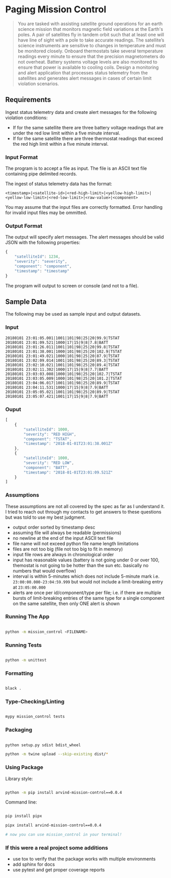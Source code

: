# Paging Mission Control

> You are tasked with assisting satellite ground operations for an earth science mission that monitors magnetic field variations at the Earth's poles. A pair of satellites fly in tandem orbit such that at least one will have line of sight with a pole to take accurate readings. The satellite’s science instruments are sensitive to changes in temperature and must be monitored closely. Onboard thermostats take several temperature readings every minute to ensure that the precision magnetometers do not overheat. Battery systems voltage levels are also monitored to ensure that power is available to cooling coils. Design a monitoring and alert application that processes status telemetry from the satellites and generates alert messages in cases of certain limit violation scenarios.

## Requirements

Ingest status telemetry data and create alert messages for the following violation conditions:

- If for the same satellite there are three battery voltage readings that are under the red low limit within a five minute interval.
- If for the same satellite there are three thermostat readings that exceed the red high limit within a five minute interval.

### Input Format

The program is to accept a file as input. The file is an ASCII text file containing pipe delimited records.

The ingest of status telemetry data has the format:

```plaintext
<timestamp>|<satellite-id>|<red-high-limit>|<yellow-high-limit>|<yellow-low-limit>|<red-low-limit>|<raw-value>|<component>
```

You may assume that the input files are correctly formatted. Error handling for invalid input files may be ommitted.

### Output Format

The output will specify alert messages.  The alert messages should be valid JSON with the following properties:

```javascript
{
    "satelliteId": 1234,
    "severity": "severity",
    "component": "component",
    "timestamp": "timestamp"
}
```

The program will output to screen or console (and not to a file).

## Sample Data

The following may be used as sample input and output datasets.

### Input

```plaintext
20180101 23:01:05.001|1001|101|98|25|20|99.9|TSTAT
20180101 23:01:09.521|1000|17|15|9|8|7.8|BATT
20180101 23:01:26.011|1001|101|98|25|20|99.8|TSTAT
20180101 23:01:38.001|1000|101|98|25|20|102.9|TSTAT
20180101 23:01:49.021|1000|101|98|25|20|87.9|TSTAT
20180101 23:02:09.014|1001|101|98|25|20|89.3|TSTAT
20180101 23:02:10.021|1001|101|98|25|20|89.4|TSTAT
20180101 23:02:11.302|1000|17|15|9|8|7.7|BATT
20180101 23:03:03.008|1000|101|98|25|20|102.7|TSTAT
20180101 23:03:05.009|1000|101|98|25|20|101.2|TSTAT
20180101 23:04:06.017|1001|101|98|25|20|89.9|TSTAT
20180101 23:04:11.531|1000|17|15|9|8|7.9|BATT
20180101 23:05:05.021|1001|101|98|25|20|89.9|TSTAT
20180101 23:05:07.421|1001|17|15|9|8|7.9|BATT
```

### Ouput

```javascript
[
    {
        "satelliteId": 1000,
        "severity": "RED HIGH",
        "component": "TSTAT",
        "timestamp": "2018-01-01T23:01:38.001Z"
    },
    {
        "satelliteId": 1000,
        "severity": "RED LOW",
        "component": "BATT",
        "timestamp": "2018-01-01T23:01:09.521Z"
    }
]
```

### Assumptions

These assumptions are not all covered by the spec as far as I understand it. I tried to reach out through my contacts to get answers to these questions but was told to use my best judgment.

- output order sorted by timestamp desc
- assuming file will always be readable (permissions)
- no newline at the end of the input ASCII text file
- file name will not exceed python file name length limitations
- files are not too big (file not too big to fit in memory)
- input file rows are always in chronological order
- input has reasonable values (battery is not going under 0 or over 100, themostat is not going to be hotter than the sun etc. basically no numbers that would overflow)
- interval is within 5-minutes which does not include 5-minute mark i.e. `23:00:00.000-23:04:59.999` but would not include a limit-breaking entry at `23:05:00.000`
- alerts are once per id/component/type per file; i.e. if there are multiple bursts of limit-breaking entries of the same type for a single component on the same satellite, then only ONE alert is shown

### Running The App

```bash

python -m mission_control <FILENAME>

```

### Running Tests

```bash

python -m unittest

```

### Formatting

```bash

black .

```

### Type-Checking/Linting

```bash

mypy mission_control tests

```

### Packaging

```bash

python setup.py sdist bdist_wheel

python -m twine upload --skip-existing dist/*

```

### Using Package

Library style:

```bash

python -m pip install arvind-mission-control==0.0.4

```

Command line:

```bash

pip install pipx

pipx install arvind-mission-control==0.0.4

# now you can use mission_control in your terminal!

```

### If this were a real project some additions

- use tox to verify that the package works with multiple environments
- add sphinx for docs
- use pytest and get proper coverage reports
